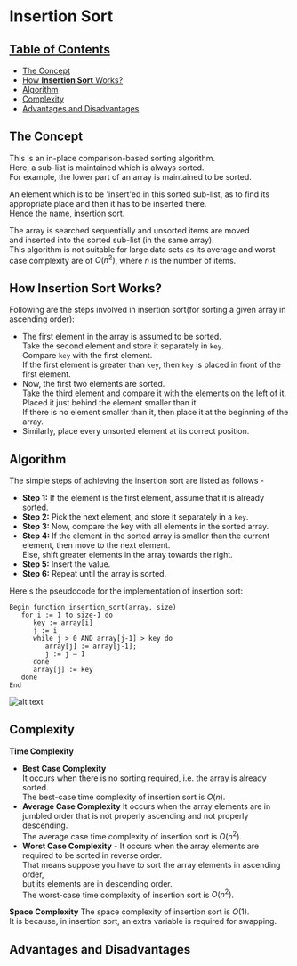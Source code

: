 # Insertion Sort

## [Table of Contents](#table-of-contents) 
  - [The Concept](#the-concept)
  - [How **Insertion Sort** Works?](#how-insertion-sort-works)
  - [Algorithm](#algorithm)
  - [Complexity](#complexity)
  - [Advantages and Disadvantages](#advantages-and-disadvantages)

## The Concept
This is an in-place comparison-based sorting algorithm.  
Here, a sub-list is maintained which is always sorted.  
For example, the lower part of an array is maintained to be sorted.  

An element which is to be 'insert'ed in this sorted sub-list,  as to find its appropriate place and then it has to be inserted there.  
Hence the name, insertion sort.

The array is searched sequentially and unsorted items are moved  
and inserted into the sorted sub-list (in the same array).  
This algorithm is not suitable for large data sets as its average and worst case complexity are of $Ο(n^2)$,
where $n$ is the number of items.

## How **Insertion Sort** Works?
Following are the steps involved in insertion sort(for sorting a given array in ascending order): 
- The first element in the array is assumed to be sorted.  
Take the second element and store it separately in `key`.  
Compare `key` with the first element.  
If the first element is greater than `key`, then `key` is placed in front of the first element.
- Now, the first two elements are sorted.  
Take the third element and compare it with the elements on the left of it.  
Placed it just behind the element smaller than it.  
If there is no element smaller than it, then place it at the beginning of the array.
- Similarly, place every unsorted element at its correct position.

## Algorithm
The simple steps of achieving the insertion sort are listed as follows -

- **Step 1:** If the element is the first element, assume that it is already sorted.
- **Step 2:**  Pick the next element, and store it separately in a `key`.
- **Step 3:** Now, compare the key with all elements in the sorted array.
- **Step 4:** If the element in the sorted array is smaller than the current element, then move to the next element.  
Else, shift greater elements in the array towards the right.
- **Step 5:** Insert the value.
- **Step 6:** Repeat until the array is sorted.

Here's the pseudocode for the implementation of insertion sort:
```
Begin function insertion_sort(array, size)
   for i := 1 to size-1 do
      key := array[i]
      j := i
      while j > 0 AND array[j-1] > key do
         array[j] := array[j-1];
         j := j – 1
      done
      array[j] := key
   done
End
```
![alt text](https://he-s3.s3.amazonaws.com/media/uploads/46bfac9.png)

## Complexity
**Time Complexity**
- **Best Case Complexity**   
It occurs when there is no sorting required, i.e. the array is already sorted.  
The best-case time complexity of insertion sort is $O(n)$.
- **Average Case Complexity** It occurs when the array elements are in jumbled order that is not properly ascending and not properly descending.  
The average case time complexity of insertion sort is $O(n^2)$.
- **Worst Case Complexity** - It occurs when the array elements are required to be sorted in reverse order.  
That means suppose you have to sort the array elements in ascending order,  
but its elements are in descending order.  
The worst-case time complexity of insertion sort is $O(n^2)$.

**Space Complexity**
The space complexity of insertion sort is $O(1)$.  
It is because, in insertion sort, an extra variable is required for swapping.

## Advantages and Disadvantages